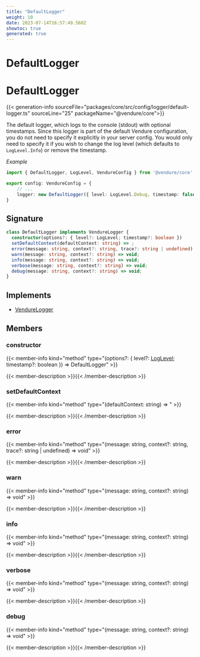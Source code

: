 ```yaml
---
title: "DefaultLogger"
weight: 10
date: 2023-07-14T16:57:49.560Z
showtoc: true
generated: true
---
```

<!-- This file was generated from the Vendure source. Do not modify. Instead, re-run the "docs:build" script -->

# DefaultLogger
<div class="symbol">


# DefaultLogger

{{< generation-info sourceFile="packages/core/src/config/logger/default-logger.ts" sourceLine="25" packageName="@vendure/core">}}

The default logger, which logs to the console (stdout) with optional timestamps. Since this logger is part of the
default Vendure configuration, you do not need to specify it explicitly in your server config. You would only need
to specify it if you wish to change the log level (which defaults to `LogLevel.Info`) or remove the timestamp.

*Example*

```ts
import { DefaultLogger, LogLevel, VendureConfig } from '@vendure/core';

export config: VendureConfig = {
    // ...
    logger: new DefaultLogger({ level: LogLevel.Debug, timestamp: false }),
}
```

## Signature

```TypeScript
class DefaultLogger implements VendureLogger {
  constructor(options?: { level?: LogLevel; timestamp?: boolean })
  setDefaultContext(defaultContext: string) => ;
  error(message: string, context?: string, trace?: string | undefined) => void;
  warn(message: string, context?: string) => void;
  info(message: string, context?: string) => void;
  verbose(message: string, context?: string) => void;
  debug(message: string, context?: string) => void;
}
```
## Implements

 * <a href='/typescript-api/logger/vendure-logger#vendurelogger'>VendureLogger</a>


## Members

### constructor

{{< member-info kind="method" type="(options?: { level?: <a href='/typescript-api/logger/log-level#loglevel'>LogLevel</a>; timestamp?: boolean }) => DefaultLogger"  >}}

{{< member-description >}}{{< /member-description >}}

### setDefaultContext

{{< member-info kind="method" type="(defaultContext: string) => "  >}}

{{< member-description >}}{{< /member-description >}}

### error

{{< member-info kind="method" type="(message: string, context?: string, trace?: string | undefined) => void"  >}}

{{< member-description >}}{{< /member-description >}}

### warn

{{< member-info kind="method" type="(message: string, context?: string) => void"  >}}

{{< member-description >}}{{< /member-description >}}

### info

{{< member-info kind="method" type="(message: string, context?: string) => void"  >}}

{{< member-description >}}{{< /member-description >}}

### verbose

{{< member-info kind="method" type="(message: string, context?: string) => void"  >}}

{{< member-description >}}{{< /member-description >}}

### debug

{{< member-info kind="method" type="(message: string, context?: string) => void"  >}}

{{< member-description >}}{{< /member-description >}}


</div>
